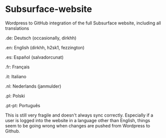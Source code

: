 # Subsurface-website
Wordpress to GitHub integration of the full Subsurface website, including all translations

.de: Deutsch (occasionally, dirkhh)

.en: English (dirkhh, h2sk1, fezzington)

.es: Español (salvadorcunat)

.fr: Français

.it: Italiano

.nl: Nederlands (janmulder)

.pl: Polski

.pt-pt: Português

This is still very fragile and doesn't always sync correctly.
Especially if a user is logged into the website in a language other than English, 
things seem to be going wrong when changes are pushed from Wordpress to Github.
